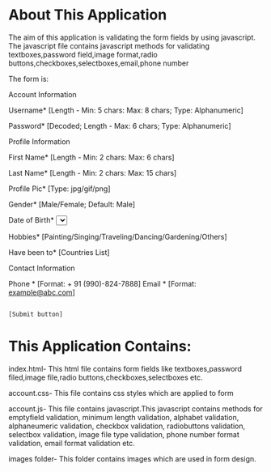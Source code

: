       
About This Application
=====================================================================================
    
The aim of this application is validating the form fields by using javascript.
The javascript file contains javascript methods for validating textboxes,password
field,image format,radio buttons,checkboxes,selectboxes,email,phone number
    
The form is:
    
Account Information	<Legend>

Username*	<Text Box> [Length - Min: 5 chars: Max: 8 chars; Type: Alphanumeric]

Password*	<Text Box> [Decoded; Length - Max: 6 chars; Type: Alphanumeric]


Profile Information	<Legend>

First Name*  <Text Box> [Length - Min: 2 chars: Max: 6 chars] 

Last Name*   <Text Box> [Length - Min: 2 chars: Max: 15 chars] 

Profile Pic* <File Upload> [Type: jpg/gif/png]

Gender*	     <Radio Buttons> [Male/Female; Default: Male]

Date of Birth*	<Select Boxes> [Day/Month/Year]

Hobbies*	 <Radio Buttons> [Painting/Singing/Traveling/Dancing/Gardening/Others]

Have been to* <Multiple Select box> [Countries List]


Contact Information	<Legend>

Phone *  <Text Box> [Format: + 91 (990)-824-7888] 
Email *  <Text Box>[Format: example@abc.com]
  
										                                    [Submit button]
										                                    
This Application Contains:
=====================================================================================
      
index.html- This html file contains form fields like textboxes,password filed,image file,radio buttons,checkboxes,selectboxes etc.

account.css- This file contains css styles which are applied to form

account.js- This file contains javascript.This javascript contains methods for
            emptyfield validation,
            minimum length validation,
            alphabet validation,
            alphaneumeric validation,
            checkbox validation,
            radiobuttons validation,
            selectbox validation,
            image file type validation,
            phone number format validation,
            email format validation etc.
            
images folder- This folder contains images which are used in form design.
            
    
